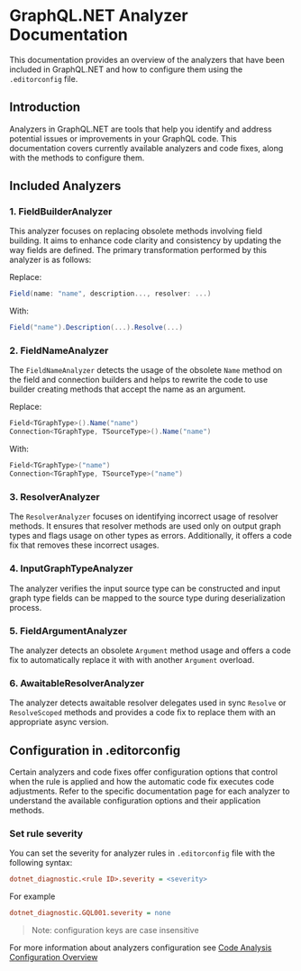 # GraphQL.NET Analyzer Documentation

This documentation provides an overview of the analyzers that have been included
in GraphQL.NET and how to configure them using the `.editorconfig` file.

## Introduction

Analyzers in GraphQL.NET are tools that help you identify and address potential
issues or improvements in your GraphQL code. This documentation covers currently
available analyzers and code fixes, along with the methods to configure them.

## Included Analyzers

### 1. FieldBuilderAnalyzer

This analyzer focuses on replacing obsolete methods involving field building. It
aims to enhance code clarity and consistency by updating the way fields are
defined. The primary transformation performed by this analyzer is as follows:

Replace:

```csharp
Field(name: "name", description..., resolver: ...)
```

With:

```csharp
Field("name").Description(...).Resolve(...)
```

### 2. FieldNameAnalyzer

The `FieldNameAnalyzer` detects the usage of the obsolete `Name` method on the
field and connection builders and helps to rewrite the code to use builder
creating methods that accept the name as an argument.

Replace:

```csharp
Field<TGraphType>().Name("name")
Connection<TGraphType, TSourceType>().Name("name")
```

With:

```csharp
Field<TGraphType>("name")
Connection<TGraphType, TSourceType>("name")
```

### 3. ResolverAnalyzer

The `ResolverAnalyzer` focuses on identifying incorrect usage of resolver
methods. It ensures that resolver methods are used only on output graph types
and flags usage on other types as errors. Additionally, it offers a code fix
that removes these incorrect usages.

### 4. InputGraphTypeAnalyzer

The analyzer verifies the input source type can be constructed and input graph
type fields can be mapped to the source type during deserialization process.

### 5. FieldArgumentAnalyzer

The analyzer detects an obsolete `Argument` method usage and offers a code fix
to automatically replace it with with another `Argument` overload.

### 6. AwaitableResolverAnalyzer

The analyzer detects awaitable resolver delegates used in sync `Resolve` or
`ResolveScoped` methods and provides a code fix to replace them with an
appropriate async version.

## Configuration in .editorconfig

Certain analyzers and code fixes offer configuration options that control when
the rule is applied and how the automatic code fix executes code adjustments.
Refer to the specific documentation page for each analyzer to understand the
available configuration options and their application methods.

### Set rule severity

You can set the severity for analyzer rules in `.editorconfig` file with the
following syntax:

```ini
dotnet_diagnostic.<rule ID>.severity = <severity>
```

For example

```ini
dotnet_diagnostic.GQL001.severity = none
```

> Note: configuration keys are case insensitive

For more information about analyzers configuration see
[Code Analysis Configuration Overview](https://learn.microsoft.com/en-us/visualstudio/code-quality/use-roslyn-analyzers?view=vs-2022)
